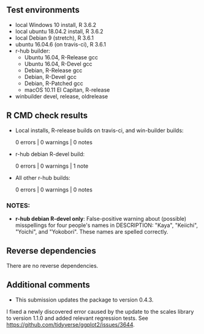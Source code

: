 ## Test environments

* local Windows 10 install, R 3.6.2
* local ubuntu 18.04.2 install, R 3.6.2
* local Debian 9 (stretch), R 3.6.1
* ubuntu 16.04.6 (on travis-ci), R 3.6.1
* r-hub builder:
    * Ubuntu 16.04, R-Release gcc
    * Ubuntu 16.04, R-Devel gcc
    * Debian, R-Release gcc
    * Debian, R-Devel gcc
    * Debian, R-Patched gcc
    * macOS 10.11 El Capitan, R-release
* winbuilder devel, release, oldrelease

## R CMD check results

* Local installs, R-release builds on travis-ci, and win-builder builds:

    0 errors | 0 warnings | 0 notes

* r-hub debian R-devel build:

    0 errors | 0 warnings | 1 note

* All other r-hub builds:

    0 errors | 0 warnings | 0 notes
  
### NOTES: 

* **r-hub debian R-devel only**: False-positive warning about (possible) 
  misspellings for four people's names in DESCRIPTION: "Kaya", "Keiichi", 
  "Yoichi", and "Yokobori". These names are spelled correctly.

## Reverse dependencies

There are no reverse dependencies.

## Additional comments

* This submission updates the package to version 0.4.3.

I fixed a newly discovered error caused by the update to the scales library
to version 1.1.0 and added relevant regression tests. 
See <https://github.com/tidyverse/ggplot2/issues/3644>.
